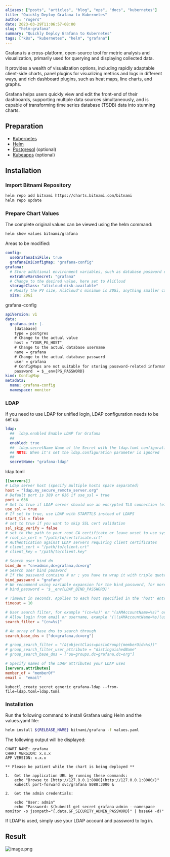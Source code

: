 ```yaml
---
aliases: ["posts", "articles", "blog", "ops", "docs", "kubernetes"]
title: "Quickly Deploy Grafana to Kubernetes"
author: "rogers"
date: 2023-03-29T11:06:57+08:00
slug: "helm-grafana"
summary: "Quickly Deploy Grafana to Kubernetes"
tags: ["k8s", "kubernetes", "helm", "grafana"]
---
```


Grafana is a cross-platform, open-source tool for metric analysis and visualization, primarily used for querying and displaying collected data.

It provides a wealth of visualization options, including rapidly adaptable client-side charts, panel plugins for visualizing metrics and logs in different ways, and rich dashboard plugins, such as heat maps, line charts, and graphs.

Grafana helps users quickly view and edit the front-end of their dashboards, supporting multiple data sources simultaneously, and is capable of transforming time series database (TSDB) data into stunning charts.

## Preparation

- [Kubernetes](https://kubernetes.io/docs/tasks/tools/)
- [Helm](https://helm.sh/docs/intro/install/)
- [Postgresql](https://www.postgresql.org/) (optional)
- [Kubeapps](https://github.com/vmware-tanzu/kubeapps) (optional)

## Installation

### Import Bitnami Repository

```bash
helm repo add bitnami https://charts.bitnami.com/bitnami
helm repo update
```

### Prepare Chart Values

The complete original values can be viewed using the helm command:

```bash
helm show values bitnami/grafana
```

Areas to be modified:

```yaml
config:
  useGrafanaIniFile: true
  grafanaIniConfigMap: "grafana-config"
grafana:
  # Store additional environment variables, such as database password environment variables
  extraEnvVarsSecret: "grafana"
  # Change to the desired value, here set to AliCloud
  storageClass: "alicloud-disk-available"
  # Modify the PV size, AliCloud's minimum is 20Gi, anything smaller cannot be created
  size: 20Gi
```

grafana-config

```yaml
apiVersion: v1
data:
  grafana.ini: |-
    [database]
    type = postgres
    # Change to the actual value
    host = "YOUR_PG_HOST"
    # Change to the actual database username
    name = grafana
    # Change to the actual database password
    user = grafana
    # ConfigMaps are not suitable for storing password-related information. Here, env is used to store the database password, which can be used with extraEnvVarsSecret
    password  = $__env{PG_PASSWORD}
kind: ConfigMap
metadata:
  name: grafana-config
  namespace: monitor
```

### LDAP

If you need to use LDAP for unified login, LDAP configuration needs to be set up:

```yaml
ldap:
  ##  ldap.enabled Enable LDAP for Grafana
  ##
  enabled: true
  ##  ldap.secretName Name of the Secret with the ldap.toml configuration file for Grafana
  ## NOTE: When it's set the ldap.configuration parameter is ignored
  ##
  secretName: "grafana-ldap"
```

ldap.toml

```toml
[[servers]]
# Ldap server host (specify multiple hosts space separated)
host = "ldap.my_secure_remote_server.org"
# Default port is 389 or 636 if use_ssl = true
port = 636
# Set to true if LDAP server should use an encrypted TLS connection (either with STARTTLS or LDAPS)
use_ssl = true
# If set to true, use LDAP with STARTTLS instead of LDAPS
start_tls = false
# set to true if you want to skip SSL cert validation
ssl_skip_verify = false
# set to the path to your root CA certificate or leave unset to use system defaults
# root_ca_cert = "/path/to/certificate.crt"
# Authentication against LDAP servers requiring client certificates
# client_cert = "/path/to/client.crt"
# client_key = "/path/to/client.key"

# Search user bind dn
bind_dn = "cn=admin,dc=grafana,dc=org"
# Search user bind password
# If the password contains # or ; you have to wrap it with triple quotes. Ex """#password;"""
bind_password = "grafana"
# We recommend using variable expansion for the bind_password, for more info https://grafana.com/docs/grafana/latest/setup-grafana/configure-grafana/#variable-expansion
# bind_password = '$__env{LDAP_BIND_PASSWORD}'

# Timeout in seconds. Applies to each host specified in the 'host' entry (space separated).
timeout = 10

# User search filter, for example "(cn=%s)" or "(sAMAccountName=%s)" or "(uid=%s)"
# Allow login from email or username, example "(|(sAMAccountName=%s)(userPrincipalName=%s))"
search_filter = "(cn=%s)"

# An array of base dns to search through
search_base_dns = ["dc=grafana,dc=org"]

# group_search_filter = "(&(objectClass=posixGroup)(memberUid=%s))"
# group_search_filter_user_attribute = "distinguishedName"
# group_search_base_dns = ["ou=groups,dc=grafana,dc=org"]

# Specify names of the LDAP attributes your LDAP uses
[servers.attributes]
member_of = "memberOf"
email =  "email"
```

```
kubectl create secret generic grafana-ldap --from-file=ldap.toml=ldap.toml
```

### Installation

Run the following command to install Grafana using Helm and the values.yaml file:

```bash
helm install ${RELEASE_NAME} bitnami/grafana -f values.yaml
```

The following output will be displayed:

```text
CHART NAME: grafana
CHART VERSION: x.x.x
APP VERSION: x.x.x

** Please be patient while the chart is being deployed **

1.  Get the application URL by running these commands:
    echo "Browse to [http://127.0.0.1:8080](http://127.0.0.1:8080/)"
    kubectl port-forward svc/grafana 8080:3000 &

2.  Get the admin credentials:

    echo "User: admin"
    echo "Password: $(kubectl get secret grafana-admin --namespace monitor -o jsonpath="{.data.GF_SECURITY_ADMIN_PASSWORD}" | base64 -d)"
```

If LDAP is used, simply use your LDAP account and password to log in.

## Result

![image.png](https://p1-juejin.byteimg.com/tos-cn-i-k3u1fbpfcp/7a85b94728ff4c57af2489eb5cb73a1c~tplv-k3u1fbpfcp-watermark.image?)
